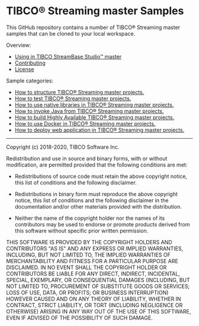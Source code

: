 # TIBCO&reg; Streaming master Samples

This GitHub repository contains a number of TIBCO&reg; Streaming master samples that can be cloned to your local workspace.

Overview:

* [Using in TIBCO StreamBase Studio&trade; master](docs/studio.md)
* [Contributing](docs/contributing.md)
* [License](docs/LICENSE)

Sample categories:

* [How to structure TIBCO&reg; Streaming master projects.](structure/README.md)
* [How to test TIBCO&reg; Streaming master projects.](testing/README.md)
* [How to use native libraries in TIBCO&reg; Streaming master projects.](nativelibrary/README.md)
* [How to invoke Java from TIBCO&reg; Streaming master projects.](java/README.md)
* [How to build Highly Available TIBCO&reg; Streaming master projects.](highavailability/README.md)
* [How to use Docker in TIBCO&reg; Streaming master projects.](docker/README.md)
* [How to deploy web application in TIBCO&reg; Streaming master projects.](web/README.md)

---
Copyright (c) 2018-2020, TIBCO Software Inc.

Redistribution and use in source and binary forms, with or without
modification, are permitted provided that the following conditions are met:

* Redistributions of source code must retain the above copyright notice, this
  list of conditions and the following disclaimer.

* Redistributions in binary form must reproduce the above copyright notice,
  this list of conditions and the following disclaimer in the documentation
  and/or other materials provided with the distribution.

* Neither the name of the copyright holder nor the names of its
  contributors may be used to endorse or promote products derived from
  this software without specific prior written permission.

THIS SOFTWARE IS PROVIDED BY THE COPYRIGHT HOLDERS AND CONTRIBUTORS "AS IS"
AND ANY EXPRESS OR IMPLIED WARRANTIES, INCLUDING, BUT NOT LIMITED TO, THE
IMPLIED WARRANTIES OF MERCHANTABILITY AND FITNESS FOR A PARTICULAR PURPOSE ARE
DISCLAIMED. IN NO EVENT SHALL THE COPYRIGHT HOLDER OR CONTRIBUTORS BE LIABLE
FOR ANY DIRECT, INDIRECT, INCIDENTAL, SPECIAL, EXEMPLARY, OR CONSEQUENTIAL
DAMAGES (INCLUDING, BUT NOT LIMITED TO, PROCUREMENT OF SUBSTITUTE GOODS OR
SERVICES; LOSS OF USE, DATA, OR PROFITS; OR BUSINESS INTERRUPTION) HOWEVER
CAUSED AND ON ANY THEORY OF LIABILITY, WHETHER IN CONTRACT, STRICT LIABILITY,
OR TORT (INCLUDING NEGLIGENCE OR OTHERWISE) ARISING IN ANY WAY OUT OF THE USE
OF THIS SOFTWARE, EVEN IF ADVISED OF THE POSSIBILITY OF SUCH DAMAGE.
